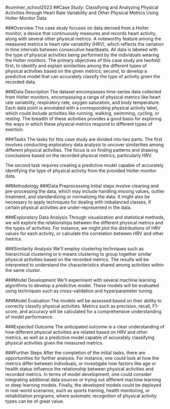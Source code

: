 #summer_school2023
##Case Study: Classifying and Analyzing Physical Activities through Heart Rate Variability and Other Physical Metrics Using Holter Monitor Data

###Overview
This case study focuses on data derived from a Holter monitor, a device that continuously measures and records heart activity, along with several other physical metrics. A noteworthy feature among the measured metrics is heart rate variability (HRV), which reflects the variation in time intervals between consecutive heartbeats. All data is labeled with the type of physical activities being performed by the individuals wearing the Holter monitors. The primary objectives of this case study are twofold: first, to identify and explain similarities among the different types of physical activities based on the given metrics; second, to develop a predictive model that can accurately classify the type of activity given the recorded data.

###Data Description
The dataset encompasses time-series data collected from Holter monitors, encompassing a range of physical metrics like heart rate variability, respiratory rate, oxygen saturation, and body temperature. Each data point is annotated with a corresponding physical activity label, which could include activities like running, walking, swimming, cycling, or resting. The breadth of these activities provides a good basis for exploring the ways in which these physical metrics respond to different types of exertion.

###Tasks
The tasks for this case study are divided into two parts. The first involves conducting exploratory data analysis to uncover similarities among different physical activities. The focus is on finding patterns and drawing conclusions based on the recorded physical metrics, particularly HRV.

The second task requires creating a predictive model capable of accurately identifying the type of physical activity from the provided Holter monitor data.

##Methodology
###Data Preprocessing
Initial steps involve cleaning and pre-processing the data, which may include handling missing values, outlier treatment, and standardizing or normalizing the data. It might also be necessary to apply techniques for dealing with imbalanced classes, if certain physical activities are under-represented in the data.

###Exploratory Data Analysis
Through visualization and statistical methods, we will explore the relationships between the different physical metrics and the types of activities. For instance, we might plot the distributions of HRV values for each activity, or calculate the correlation between HRV and other metrics.

###Similarity Analysis
We'll employ clustering techniques such as hierarchical clustering or k-means clustering to group together similar physical activities based on the recorded metrics. The results will be interpreted to understand the characteristics shared among activities within the same cluster.

###Model Development
We'll experiment with several machine learning algorithms to develop a predictive model. These models will be evaluated using techniques such as cross-validation and hyperparameter tuning.

###Model Evaluation
The models will be assessed based on their ability to correctly classify physical activities. Metrics such as precision, recall, F1-score, and accuracy will be calculated for a comprehensive understanding of model performance.

###Expected Outcome
The anticipated outcome is a clear understanding of how different physical activities are related based on HRV and other metrics, as well as a predictive model capable of accurately classifying physical activities given the measured metrics.

###Further Steps
After the completion of the initial tasks, there are opportunities for further analysis. For instance, one could look at how the metrics differ between individuals, or investigate how factors like age or health status influence the relationship between physical activities and recorded metrics. In terms of model development, one could consider integrating additional data sources or trying out different machine learning or deep learning models. Finally, the developed models could be deployed in real-world scenarios, such as sports training, health monitoring, or rehabilitation programs, where automatic recognition of physical activity types can be of great value.
